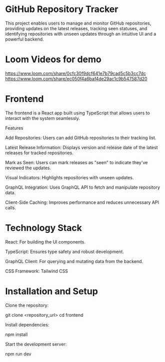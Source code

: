 # GitHub Repository Tracker
This project enables users to manage and monitor GitHub repositories, providing updates on the latest releases, tracking seen statuses, and identifying repositories with unseen updates through an intuitive UI and a powerful backend.

# Loom Videos for demo 
https://www.loom.com/share/0cfc30f9dcf641e7b79cad5c5b3cc7dc
https://www.loom.com/share/ec050f4a6baf4de29ac1c9b547587d20

# Frontend

The frontend is a React app built using TypeScript that allows users to interact with the system seamlessly.

Features

Add Repositories: Users can add GitHub repositories to their tracking list.

Latest Release Information: Displays version and release date of the latest releases for tracked repositories.

Mark as Seen: Users can mark releases as "seen" to indicate they've reviewed the updates.

Visual Indicators: Highlights repositories with unseen updates.

GraphQL Integration: Uses GraphQL API to fetch and manipulate repository data.

Client-Side Caching: Improves performance and reduces unnecessary API calls.

# Technology Stack

React: For building the UI components.

TypeScript: Ensures type safety and robust development.

GraphQL Client: For querying and mutating data from the backend.

CSS Framework: Tailwind CSS

# Installation and Setup

Clone the repository:

git clone <repository_url>
cd frontend

Install dependencies:

npm install

Start the development server:

npm run dev


